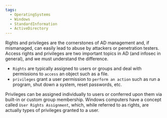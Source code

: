 ```yaml
---
tags:
  - OperatingSystems
  - Windows
  - StandardInformation
  - ActiveDirectory
---
```


Rights and privileges are the cornerstones of AD management and, if mismanaged, can easily lead to abuse by attackers or penetration testers. Access rights and privileges are two important topics in AD (and infosec in general), and we must understand the difference. 

- `Rights` are typically assigned to users or groups and deal with permissions to `access` an object such as a file.
- `privileges` grant a user permission to `perform an action` such as run a program, shut down a system, reset passwords, etc.

Privileges can be assigned individually to users or conferred upon them via built-in or custom group membership. Windows computers have a concept called `User Rights Assignment`, which, while referred to as rights, are actually types of privileges granted to a user.


